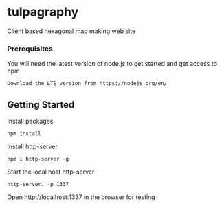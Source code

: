 # tulpagraphy

Client based hexagonal map making web site

### Prerequisites

You will need the latest version of node.js to get started and get access to npm

```
Download the LTS version from https://nodejs.org/en/
```

## Getting Started

Install packages

```
npm install
```

Install http-server

```
npm i http-server -g
```

Start the local host http-server

```
http-server. -p 1337
```

Open http://localhost:1337 in the browser for testing